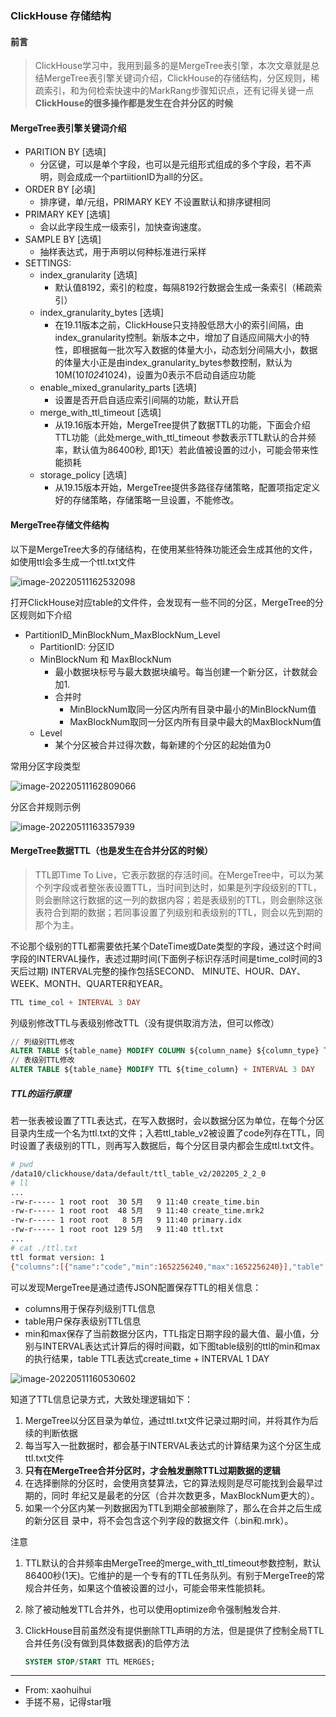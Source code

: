 ### ClickHouse 存储结构

#### 前言

> ClickHouse学习中，我用到最多的是MergeTree表引擎，本次文章就是总结MergeTree表引擎关键词介绍，ClickHouse的存储结构，分区规则，稀疏索引，和为何检索快速中的MarkRang步骤知识点，还有记得关键一点**ClickHouse的很多操作都是发生在合并分区的时候**

#### MergeTree表引擎关键词介绍

- PARITION BY [选填]
  - 分区键，可以是单个字段，也可以是元组形式组成的多个字段，若不声明，则会成成一个partiitionID为all的分区。
- ORDER BY [必填]
  - 排序键，单/元组，PRIMARY KEY 不设置默认和排序键相同
- PRIMARY KEY [选填]
  - 会以此字段生成一级索引，加快查询速度。
- SAMPLE BY [选填]
  - 抽样表达式，用于声明以何种标准进行采样
- SETTINGS: 
  - index_granularity [选填]
    - 默认值8192，索引的粒度，每隔8192行数据会生成一条索引（稀疏索引）
  - index_granularity_bytes [选填]
    - 在19.11版本之前，ClickHouse只支持股低昂大小的索引间隔，由index_granularity控制。新版本之中，增加了自适应间隔大小的特性，即根据每一批次写入数据的体量大小，动态划分间隔大小，数据的体量大小正是由index_granularity_bytes参数控制，默认为10M(10*1024*1024)，设置为0表示不启动自适应功能
  - enable_mixed_granularity_parts [选填]
    - 设置是否开启自适应索引间隔的功能，默认开启
  - merge_with_ttl_timeout [选填]
    - 从19.16版本开始，MergeTree提供了数据TTL的功能，下面会介绍TTL功能（此处merge_with_ttl_timeout 参数表示TTL默认的合并频率，默认值为86400秒, 即1天）若此值被设置的过小，可能会带来性能损耗
  - storage_policy [选填]
    - 从19.15版本开始，MergeTree提供多路径存储策略，配置项指定定义好的存储策略，存储策略一旦设置，不能修改。

#### MergeTree存储文件结构

以下是MergeTree大多的存储结构，在使用某些特殊功能还会生成其他的文件，如使用ttl会多生成一个ttl.txt文件

![image-20220511162532098](C:\Users\songyanhui\Desktop\workspace\note\image\ClickHouse2-MergeTree存储结构.png)

打开ClickHouse对应table的文件件，会发现有一些不同的分区，MergeTree的分区规则如下介绍

- PartitionID_MinBlockNum_MaxBlockNum_Level
  - PartitionID: 分区ID
  - MinBlockNum 和 MaxBlockNum
    - 最小数据块标号与最大数据块编号。每当创建一个新分区，计数就会加1.
    - 合并时
      - MinBlockNum取同一分区内所有目录中最小的MinBlockNum值
      - MaxBlockNum取同一分区内所有目录中最大的MaxBlockNum值
  - Level
    - 某个分区被合并过得次数，每新建的个分区的起始值为0

常用分区字段类型

![image-20220511162809066](C:\Users\songyanhui\Desktop\workspace\note\image\ClickHouse2-分区规则.png)

分区合并规则示例

![image-20220511163357939](C:\Users\songyanhui\Desktop\workspace\note\image\ClickHouse2-分区合并实例.png)

#### MergeTree数据TTL（也是发生在合并分区的时候）

> TTL即Time To Live，它表示数据的存活时间。在MergeTree中，可以为某个列字段或者整张表设置TTL，当时间到达时，如果是列字段级别的TTL，则会删除这行数据的这一列的数据内容；若是表级别的TTL，则会删除这张表符合到期的数据；若同事设置了列级别和表级别的TTL，则会以先到期的那个为主。

不论那个级别的TTL都需要依托某个DateTime或Date类型的字段，通过这个时间字段的INTERVAL操作，表述过期时间(下面例子标识存活时间是time_col时间的3天后过期) INTERVAL完整的操作包括SECOND、 MINUTE、HOUR、DAY、WEEK、MONTH、QUARTER和YEAR。

```sql
TTL time_col + INTERVAL 3 DAY
```

列级别修改TTL与表级别修改TTL（没有提供取消方法，但可以修改）

```sql
// 列级别TTL修改
ALTER TABLE ${table_name} MODIFY COLUMN ${column_name} ${column_type} TTL ${time_column} + INTERVAL 1 DAY
// 表级别TTL修改
ALTER TABLE ${table_name} MODIFY TTL ${time_column} + INTERVAL 3 DAY
```

##### TTL的运行原理

若一张表被设置了TTL表达式，在写入数据时，会以数据分区为单位，在每个分区目录内生成一个名为ttl.txt的文件；入若ttl_table_v2被设置了code列存在TTL，同时设置了表级别的TTL，则再写入数据后，每个分区目录内都会生成ttl.txt文件。

```bash
# pwd
/data10/clickhouse/data/default/ttl_table_v2/202205_2_2_0
# ll
...
-rw-r----- 1 root root  30 5月   9 11:40 create_time.bin
-rw-r----- 1 root root  48 5月   9 11:40 create_time.mrk2
-rw-r----- 1 root root   8 5月   9 11:40 primary.idx
-rw-r----- 1 root root 129 5月   9 11:40 ttl.txt
...
# cat ./ttl.txt
ttl format version: 1
{"columns":[{"name":"code","min":1652256240,"max":1652256240}],"table":{"min":1652342580,"max":1652342580}}
```

可以发现MergeTree是通过遗传JSON配置保存TTL的相关信息：

- columns用于保存列级别TTL信息
- table用户保存表级别TTL信息
- min和max保存了当前数据分区内，TTL指定日期字段的最大值、最小值，分别与INTERVAL表达式计算后的得时间戳，如下图table级别的ttl的min和max的执行结果，table TTL表达式create_time + INTERVAL 1 DAY

![image-20220511160530602](C:\Users\songyanhui\Desktop\workspace\note\image\clickhouse2-查询001.png)

知道了TTL信息记录方式，大致处理逻辑如下：

1. MergeTree以分区目录为单位，通过ttl.txt文件记录过期时间，并将其作为后续的判断依据
2. 每当写入一批数据时，都会基于INTERVAL表达式的计算结果为这个分区生成ttl.txt文件
3. **只有在MergeTree合并分区时，才会触发删除TTL过期数据的逻辑**
4. 在选择删除的分区时，会使用贪婪算法，它的算法规则是尽可能找到会最早过期的，同时 年纪又是最老的分区（合并次数更多，MaxBlockNum更大的）。
5. 如果一个分区内某一列数据因为TTL到期全部被删除了，那么在合并之后生成的新分区目 录中，将不会包含这个列字段的数据文件（.bin和.mrk）。

注意

1. TTL默认的合并频率由MergeTree的merge_with_ttl_timeout参数控制，默认86400秒(1天)。它维护的是一个专有的TTL任务队列。有别于MergeTree的常规合并任务，如果这个值被设置的过小，可能会带来性能损耗。 

2. 除了被动触发TTL合并外，也可以使用optimize命令强制触发合并.

3. ClickHouse目前虽然没有提供删除TTL声明的方法，但是提供了控制全局TTL合并任务(没有做到具体数据表)的启停方法

   ```sql
   SYSTEM STOP/START TTL MERGES;
   ```

   

---

- From: xaohuihui
- 手搓不易，记得star哦